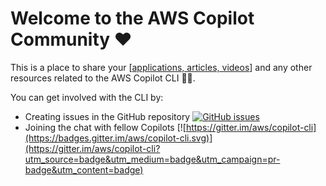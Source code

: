 # Welcome to the AWS Copilot Community ❤️

This is a place to share your [[applications, articles, videos](https://aws.github.io/copilot-cli/community/guides/)] and any other resources related to the AWS Copilot CLI 👩‍✈️.

You can get involved with the CLI by:

* Creating issues in the GitHub repository [![GitHub issues](https://img.shields.io/github/issues/aws/copilot-cli)](https://github.com/aws/copilot-cli/issues) 
* Joining the chat with fellow Copilots [![https://gitter.im/aws/copilot-cli](https://badges.gitter.im/aws/copilot-cli.svg)](https://gitter.im/aws/copilot-cli?utm_source=badge&utm_medium=badge&utm_campaign=pr-badge&utm_content=badge) 

